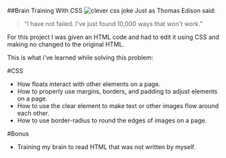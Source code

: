##Brain Training With CSS
![clever css joke](https://s-media-cache-ak0.pinimg.com/originals/ed/ea/cf/edeacf06a0815c8bb85ac90841491735.jpg)
Just as Thomas Edison said:
>“I have not failed.
>I've just found 10,000 ways that won't work.”


For this project I was given an HTML code and had to edit it using CSS and making no changed to the original HTML.

This is what i've learned while solving this problem:

#CSS
* How floats interact with other elements on a page.
* How to properly use margins, borders, and padding to adjust elements on a page.
* How to use the clear element to make text or other images flow around each other.
* How to use border-radius to round the edges of images on a page.

#Bonus
* Training my brain to read HTML that was not written by myself.
